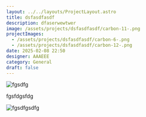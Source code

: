 ```yaml
---
layout: ../../layouts/ProjectLayout.astro
title: dsfasdfasdf
description: dfaserwewtwer
image: /assets/projects/dsfasdfasdf/carbon-11-.png
projectImages:
  - /assets/projects/dsfasdfasdf/carbon-6-.png
  - /assets/projects/dsfasdfasdf/carbon-12-.png
date: 2025-02-08 22:50
designer: AAAEEE
category: General
draft: false
---
```

![fgsdfg](/assets/projects/dsfasdfasdf/carbon-8-.png "fdgsdfg")

fgsfdgsfdg

![fgsdfgsdfg](/assets/projects/dsfasdfasdf/carbon-12-.png "gsdfgsdfgsdfg")
